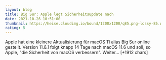 ```yaml
--- 
layout: blog
title: Big Sur: Apple legt Sicherheitsupdate nach
date: 2021-10-26 10:51:00
thumbnail: https://heise.cloudimg.io/bound/1200x1200/q85.png-lossy-85.webp-lossy-85.foil1/_www-heise-de_/imgs/18/3/1/9/0/2/2/6/shutterstock_1748211680-2e1aaea042b6564c.jpeg
rating: 5
---
```

Apple hat eine kleinere Aktualisierung für macOS 11 alias Big Sur online gestellt. Version 11.6.1 folgt knapp 14 Tage nach macOS 11.6 und soll, so Apple, "die Sicherheit von macOS verbessern". Weiter… [+1912 chars]